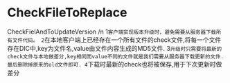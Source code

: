 # CheckFileToReplace
CheckFielAndToUpdateVersion /n
1`客户端实现版本升级时，避免需要从服务器下载所有文件代码。
2`在本地客户端上已经存在一个所有文件的check文件,将每一个文件存在DIC中,key为文件名,value由文件内容生成的MD5文件.
3`升级时只需要将最新的check文件与本地做差分,key相同而value不同的文件就是我们需要从服务器下载更新的文件.最后删除掉原来的old文件即可.
4`下载时最新的check也将被保存,用于下次更新时做差分
